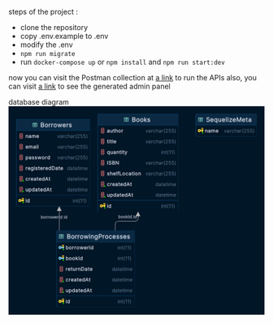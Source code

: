 steps of the project :
- clone the repository
- copy .env.example to .env
- modify the .env
- `npm run migrate`
- run `docker-compose up` or `npm install` and `npm run start:dev`

now you can visit the Postman collection at [a link](https://documenter.getpostman.com/view/14216802/2s9YCBvVbD ) to run the APIs
also, you can visit [a link](http://localhost:8080/admin) to see the generated admin panel

database diagram
![liberary_management_system.png](liberary_management_system.png)
